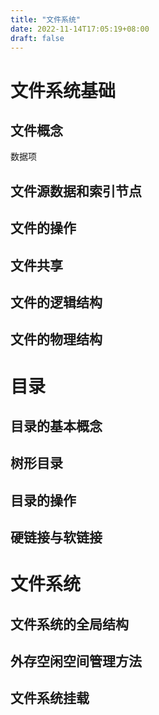 ```yaml
---
title: "文件系统"
date: 2022-11-14T17:05:19+08:00
draft: false
---
```


<!--more-->

# 文件系统基础

## 文件概念

 数据项

## 文件源数据和索引节点



## 文件的操作



## 文件共享



## 文件的逻辑结构



## 文件的物理结构



# 目录

## 目录的基本概念



## 树形目录



## 目录的操作



## 硬链接与软链接



# 文件系统

## 文件系统的全局结构



## 外存空闲空间管理方法



## 文件系统挂载

